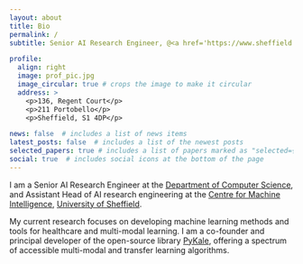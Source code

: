```yaml
---
layout: about
title: Bio
permalink: /
subtitle: Senior AI Research Engineer, @<a href='https://www.sheffield.ac.uk'>The University of Sheffield</a>.

profile:
  align: right
  image: prof_pic.jpg
  image_circular: true # crops the image to make it circular
  address: >
    <p>136, Regent Court</p>
    <p>211 Portobello</p>
    <p>Sheffield, S1 4DP</p>

news: false  # includes a list of news items
latest_posts: false  # includes a list of the newest posts
selected_papers: true # includes a list of papers marked as "selected={true}"
social: true  # includes social icons at the bottom of the page
---
```


I am a Senior AI Research Engineer at the [Department of Computer Science](https://www.sheffield.ac.uk/dcs/), and Assistant Head of AI research engineering at the [Centre for Machine Intelligence](https://www.sheffield.ac.uk/machine-intelligence), [University of Sheffield](https://www.sheffield.ac.uk/).

My current research focuses on developing machine learning methods and tools for healthcare and multi-modal learning. I am a co-founder and principal developer of the open-source library [PyKale](https://github.com/pykale/pykale), offering a spectrum of accessible multi-modal and transfer learning algorithms.

<!-- I received the Ph.D. degree in Signal and Information Processing from the [University of Chinese Academy of Sciences](https://english.ucas.ac.cn/) in 2023. Prior to that, I received the B.Eng. degree in Measuring Control Technology and Instruments from [Southeast University](https://www.seu.edu.cn/english/) in 2016. I was a visiting researcher with the Department of Computer Science, University of Sheffield, from 2019 to 2021. -->

<!-- Write your biography here. Tell the world about yourself. Link to your favorite [subreddit](http://reddit.com). You can put a picture in, too. The code is already in, just name your picture `prof_pic.jpg` and put it in the `img/` folder.

Put your address / P.O. box / other info right below your picture. You can also disable any of these elements by editing `profile` property of the YAML header of your `_pages/about.md`. Edit `_bibliography/papers.bib` and Jekyll will render your [publications page](/al-folio/publications/) automatically.

Link to your social media connections, too. This theme is set up to use [Font Awesome icons](http://fortawesome.github.io/Font-Awesome/) and [Academicons](https://jpswalsh.github.io/academicons/), like the ones below. Add your Facebook, Twitter, LinkedIn, Google Scholar, or just disable all of them. -->
